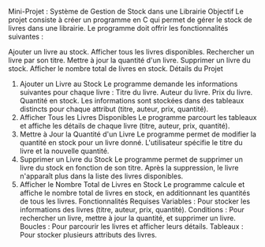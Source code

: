 Mini-Projet : Système de Gestion de Stock dans une Librairie
Objectif
Le projet consiste à créer un programme en C qui permet de gérer le stock de livres dans une librairie. Le programme doit offrir les fonctionnalités suivantes :

Ajouter un livre au stock.
Afficher tous les livres disponibles.
Rechercher un livre par son titre.
Mettre à jour la quantité d'un livre.
Supprimer un livre du stock.
Afficher le nombre total de livres en stock.
Détails du Projet
1. Ajouter un Livre au Stock
Le programme demande les informations suivantes pour chaque livre :
Titre du livre.
Auteur du livre.
Prix du livre.
Quantité en stock.
Les informations sont stockées dans des tableaux distincts pour chaque attribut (titre, auteur, prix, quantité).
2. Afficher Tous les Livres Disponibles
Le programme parcourt les tableaux et affiche les détails de chaque livre (titre, auteur, prix, quantité).
3. Mettre à Jour la Quantité d'un Livre
Le programme permet de modifier la quantité en stock pour un livre donné.
L'utilisateur spécifie le titre du livre et la nouvelle quantité.
4. Supprimer un Livre du Stock
Le programme permet de supprimer un livre du stock en fonction de son titre.
Après la suppression, le livre n'apparaît plus dans la liste des livres disponibles.
5. Afficher le Nombre Total de Livres en Stock
Le programme calcule et affiche le nombre total de livres en stock, en additionnant les quantités de tous les livres.
Fonctionnalités Requises
Variables : Pour stocker les informations des livres (titre, auteur, prix, quantité).
Conditions : Pour rechercher un livre, mettre à jour la quantité, et supprimer un livre.
Boucles : Pour parcourir les livres et afficher leurs détails.
Tableaux : Pour stocker plusieurs attributs des livres.
